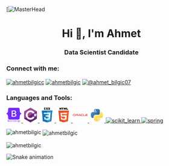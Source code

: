 [![MasterHead](http://builtin.com/sites/www.builtin.com/files/styles/ckeditor_optimize/public/inline-images/Data%20Science%201600x800.jpg)
<h1 align="center">Hi 👋, I'm Ahmet</h1>
<h3 align="center">Data Scientist Candidate</h3>

<h3 align="left">Connect with me:</h3>
<p align="left">
<a href="https://linkedin.com/in/ahmetbilgicc" target="blank"><img align="center" src="https://raw.githubusercontent.com/rahuldkjain/github-profile-readme-generator/master/src/images/icons/Social/linked-in-alt.svg" alt="ahmetbilgicc" height="30" width="40" /></a>
<a href="https://kaggle.com/ahmetbilgic" target="blank"><img align="center" src="https://raw.githubusercontent.com/rahuldkjain/github-profile-readme-generator/master/src/images/icons/Social/kaggle.svg" alt="ahmetbilgic" height="30" width="40" /></a>
<a href="https://medium.com/@ahmet_bilgic07" target="blank"><img align="center" src="https://raw.githubusercontent.com/rahuldkjain/github-profile-readme-generator/master/src/images/icons/Social/medium.svg" alt="@ahmet_bilgic07" height="30" width="40" /></a>
</p>

<h3 align="left">Languages and Tools:</h3>
<p align="left"> <a href="https://getbootstrap.com" target="_blank" rel="noreferrer"> <img src="https://raw.githubusercontent.com/devicons/devicon/master/icons/bootstrap/bootstrap-plain-wordmark.svg" alt="bootstrap" width="40" height="40"/> </a> <a href="https://www.w3schools.com/cs/" target="_blank" rel="noreferrer"> <img src="https://raw.githubusercontent.com/devicons/devicon/master/icons/csharp/csharp-original.svg" alt="csharp" width="40" height="40"/> </a> <a href="https://www.w3schools.com/css/" target="_blank" rel="noreferrer"> <img src="https://raw.githubusercontent.com/devicons/devicon/master/icons/css3/css3-original-wordmark.svg" alt="css3" width="40" height="40"/> </a> <a href="https://www.w3.org/html/" target="_blank" rel="noreferrer"> <img src="https://raw.githubusercontent.com/devicons/devicon/master/icons/html5/html5-original-wordmark.svg" alt="html5" width="40" height="40"/> </a> <a href="https://www.oracle.com/" target="_blank" rel="noreferrer"> <img src="https://raw.githubusercontent.com/devicons/devicon/master/icons/oracle/oracle-original.svg" alt="oracle" width="40" height="40"/> </a> <a href="https://www.python.org" target="_blank" rel="noreferrer"> <img src="https://raw.githubusercontent.com/devicons/devicon/master/icons/python/python-original.svg" alt="python" width="40" height="40"/> </a> <a href="https://scikit-learn.org/" target="_blank" rel="noreferrer"> <img src="https://upload.wikimedia.org/wikipedia/commons/0/05/Scikit_learn_logo_small.svg" alt="scikit_learn" width="40" height="40"/> </a> <a href="https://spring.io/" target="_blank" rel="noreferrer"> <img src="https://www.vectorlogo.zone/logos/springio/springio-icon.svg" alt="spring" width="40" height="40"/> </a> </p>

<p><img align="left" src="https://github-readme-stats.vercel.app/api/top-langs?username=ahmetbilgic&show_icons=true&locale=en&layout=compact" alt="ahmetbilgic" /></p>

<p>&nbsp;<img align="center" src="https://github-readme-stats.vercel.app/api?username=ahmetbilgic&show_icons=true&locale=en" alt="ahmetbilgic" /></p>

<p><img align="center" src="https://github-readme-streak-stats.herokuapp.com/?user=ahmetbilgic&" alt="ahmetbilgic" /></p>


![Snake animation](https://raw.githubusercontent.com/{ahmetbilgic}/{ahmetbilgic}/output/github-contribution-grid-snake-dark.svg)
